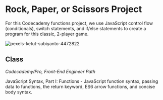 # Rock, Paper, or Scissors Project

For this Codecademy functions project, we use JavaScript control flow (conditionals), switch statements, and if/else statements to create a program for this classic, 2-player game.

![pexels-ketut-subiyanto-4472822](https://user-images.githubusercontent.com/60168324/122858932-ff67fb80-d2cf-11eb-8d51-0096ef45be77.jpg)



## Class
*Codecademy/Pro, Front-End Engineer Path*

JavaScript Syntax, Part I: Functions - JavaScript function syntax, passing data to functions, the return keyword, ES6 arrow functions, and concise body syntax.
